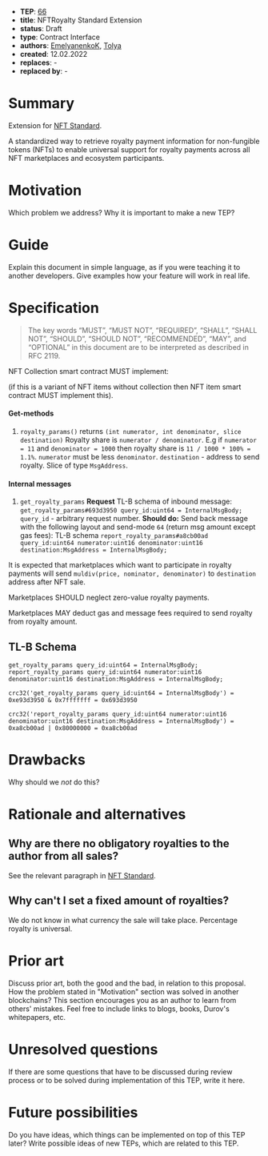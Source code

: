 - **TEP**: [66](https://github.com/ton-blockchain/TEPs/pull/0)
- **title**: NFTRoyalty Standard Extension
- **status**: Draft
- **type**: Contract Interface
- **authors**: [EmelyanenkoK](https://github.com/EmelyanenkoK), [Tolya](https://github.com/tolya-yanot)
- **created**: 12.02.2022
- **replaces**: -
- **replaced by**: -

# Summary

Extension for [NFT Standard](https://github.com/ton-blockchain/TIPs/issues/62).

A standardized way to retrieve royalty payment information for non-fungible tokens (NFTs) to enable universal support for royalty payments across all NFT marketplaces and ecosystem participants.

# Motivation

Which problem we address? Why it is important to make a new TEP?

# Guide

Explain this document in simple language, as if you were teaching it to another developers. Give examples how your feature will work in real life.

# Specification

> The key words “MUST”, “MUST NOT”, “REQUIRED”, “SHALL”, “SHALL NOT”, “SHOULD”, “SHOULD NOT”, “RECOMMENDED”, “MAY”, and “OPTIONAL” in this document are to be interpreted as described in RFC 2119.

NFT Collection smart contract MUST implement:

(if this is a variant of NFT items without collection then NFT item smart contract MUST implement this).

#### Get-methods
1. `royalty_params()` returns `(int numerator, int denominator, slice destination)`
   Royalty share is `numerator / denominator`.
   E.g if `numerator = 11` and `denominator = 1000` then royalty share is `11 / 1000 * 100% = 1.1%`.
   `numerator` must be less `denominator`.
   `destination` - address to send royalty. Slice of type `MsgAddress`.

#### Internal messages
1. `get_royalty_params`
   **Request**
   TL-B schema of inbound message:
   `get_royalty_params#693d3950 query_id:uint64 = InternalMsgBody;`
   `query_id` - arbitrary request number.
   **Should do:**
   Send back message with the following layout and send-mode `64` (return msg amount except gas fees):
   TL-B schema `report_royalty_params#a8cb00ad query_id:uint64 numerator:uint16 denominator:uint16 destination:MsgAddress = InternalMsgBody;`

It is expected that marketplaces which want to participate in royalty payments will send `muldiv(price, nominator, denominator)` to `destination` address after NFT sale.

Marketplaces SHOULD neglect zero-value royalty payments.

Marketplaces MAY deduct gas and message fees required to send royalty from royalty amount.

## TL-B Schema
```
get_royalty_params query_id:uint64 = InternalMsgBody;
report_royalty_params query_id:uint64 numerator:uint16 denominator:uint16 destination:MsgAddress = InternalMsgBody;
```

`crc32('get_royalty_params query_id:uint64 = InternalMsgBody') = 0xe93d3950 & 0x7fffffff = 0x693d3950`

`crc32('report_royalty_params query_id:uint64 numerator:uint16 denominator:uint16 destination:MsgAddress = InternalMsgBody') = 0xa8cb00ad | 0x80000000 = 0xa8cb00ad`

# Drawbacks

Why should we *not* do this?

# Rationale and alternatives

## Why are there no obligatory royalties to the author from all sales?
See the relevant paragraph in [NFT Standard](https://github.com/ton-blockchain/TIPs/issues/62).

## Why can't I set a fixed amount of royalties?
We do not know in what currency the sale will take place. Percentage royalty is universal.

# Prior art

Discuss prior art, both the good and the bad, in relation to this proposal. How the problem stated in "Motivation" section was solved in another blockchains? This section encourages you as an author to learn from others' mistakes. Feel free to include links to blogs, books, Durov's whitepapers, etc.

# Unresolved questions

If there are some questions that have to be discussed during review process or to be solved during implementation of this TEP, write it here.

# Future possibilities

Do you have ideas, which things can be implemented on top of this TEP later? Write possible ideas of new TEPs, which are related to this TEP.
